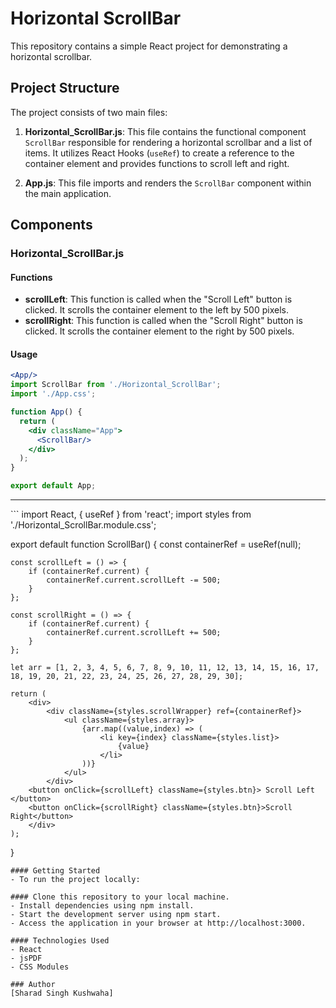 # Horizontal ScrollBar

This repository contains a simple React project for demonstrating a horizontal scrollbar.

## Project Structure

The project consists of two main files:

1. **Horizontal_ScrollBar.js**: This file contains the functional component `ScrollBar` responsible for rendering a horizontal scrollbar and a list of items. It utilizes React Hooks (`useRef`) to create a reference to the container element and provides functions to scroll left and right.

2. **App.js**: This file imports and renders the `ScrollBar` component within the main application.

## Components

### Horizontal_ScrollBar.js

#### Functions
- **scrollLeft**: This function is called when the "Scroll Left" button is clicked. It scrolls the container element to the left by 500 pixels.
- **scrollRight**: This function is called when the "Scroll Right" button is clicked. It scrolls the container element to the right by 500 pixels.

#### Usage

```jsx
<App/>
import ScrollBar from './Horizontal_ScrollBar';
import './App.css';

function App() {
  return (
    <div className="App">
      <ScrollBar/>
    </div>
  );
}

export default App;
```
-----------------------------------------------------------------------------------------------------------------------------------------------------------------------------------------
<ScrollBar/>
```
import React, { useRef } from 'react';
import styles from './Horizontal_ScrollBar.module.css';

export default function ScrollBar() {
    const containerRef = useRef(null);

    const scrollLeft = () => {
        if (containerRef.current) {
            containerRef.current.scrollLeft -= 500;
        }
    };

    const scrollRight = () => {
        if (containerRef.current) {
            containerRef.current.scrollLeft += 500;
        }
    };

    let arr = [1, 2, 3, 4, 5, 6, 7, 8, 9, 10, 11, 12, 13, 14, 15, 16, 17, 18, 19, 20, 21, 22, 23, 24, 25, 26, 27, 28, 29, 30];

    return (
        <div>
            <div className={styles.scrollWrapper} ref={containerRef}>
                <ul className={styles.array}>
                    {arr.map((value,index) => (
                        <li key={index} className={styles.list}>
                            {value}
                        </li>
                    ))}
                </ul>
            </div>
        <button onClick={scrollLeft} className={styles.btn}> Scroll Left </button>
        <button onClick={scrollRight} className={styles.btn}>Scroll Right</button>
        </div>
    );
}
```
#### Getting Started
- To run the project locally:

#### Clone this repository to your local machine.
- Install dependencies using npm install.
- Start the development server using npm start.
- Access the application in your browser at http://localhost:3000.

#### Technologies Used
- React
- jsPDF
- CSS Modules

### Author
[Sharad Singh Kushwaha]
